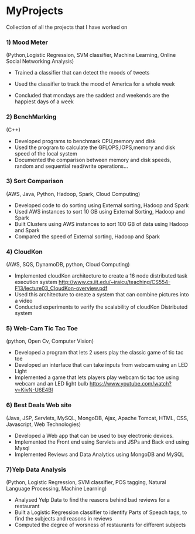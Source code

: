 # MyProjects

Collection of all the projects that I have worked on



### 1) Mood Meter

(Python,Logistic Regression, SVM classifier, Machine Learning, Online Social Networking Analysis)
- Trained a classifier that can detect the moods of tweets

- Used the classifier to track the mood of America for a whole week
 
- Concluded that mondays are the saddest and weekends are the happiest days of a week

### 2) BenchMarking
(C++)
- Developed programs to benchmark CPU,memory and disk
- Used the program to calculate the GFLOPS,IOPS,memory and disk speed of the local system
- Documented the comparison between memory and disk speeds, random and sequential read/write operations...

### 3) Sort Comparison
(AWS, Java, Python, Hadoop, Spark, Cloud Computing)
- Developed code to do sorting using External sorting, Hadoop and Spark
- Used AWS instances to sort 10 GB using External Sorting, Hadoop and Spark
- Built Clusters using AWS instances to sort 100 GB of data using Hadoop and Spark
- Compared the speed of External sorting, Hadoop and Spark

### 4) CloudKon
(AWS, SQS, DynamoDB, python, Cloud Computing)
- Implemented cloudKon architecture to create a 16 node distributed task execution system 
http://www.cs.iit.edu/~iraicu/teaching/CS554-F13/lecture03_CloudKon-overview.pdf
- Used this architecture to create a system that can combine pictures into a video
- Conducted experiments to verify the scalability of cloudKon Distributed system

### 5) Web-Cam Tic Tac Toe
(python, Open Cv, Computer Vision)
- Developed a program that lets 2 users play the classic game of tic tac toe
- Developed an interface that can take inputs from webcam using an LED Light
- Implemented a game that lets players play webcam tic tac toe using webcam and an LED light bulb
https://www.youtube.com/watch?v=KivN-U6E4BI

### 6) Best Deals Web site
(Java, JSP, Servlets, MySQL, MongoDB, Ajax, Apache Tomcat, HTML, CSS, Javascript, Web Technologies) 
- Developed a Web app that can be used to buy electronic devices.
- Implemented the Front end using Servlets and JSPs and Back end using Mysql
- Implemented Reviews and Data Analytics using MongoDB and MySQL

### 7)Yelp Data Analysis
(Python, Logistic Regression, SVM classifier, POS tagging, Natural Language Processing, Machine Learning)
- Analysed Yelp Data to find the reasons behind bad reviews for a restaurant
- Built a Logistic Regression classifier to identify Parts of Speach tags, to find the subjects and reasons in reviews
- Computed the degree of worsness of restaurants for different subjects

